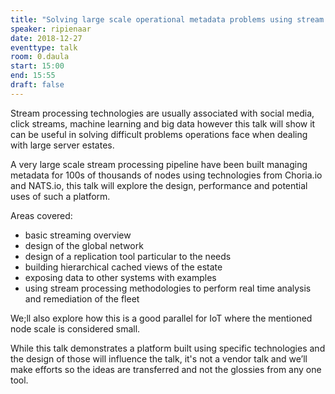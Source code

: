 ```yaml
---
title: "Solving large scale operational metadata problems using stream processing"
speaker: ripienaar
date: 2018-12-27
eventtype: talk
room: 0.daula
start: 15:00
end: 15:55
draft: false
---
```


Stream processing technologies are usually associated with social media, click streams,
machine learning and big data however this talk will show it can be useful in solving difficult
problems operations face when dealing with large server estates.  

A very large scale stream processing pipeline have been built managing metadata
for 100s of thousands of nodes using technologies from Choria.io and NATS.io,
this talk will explore the design, performance and potential uses of such a platform.  

Areas covered:

- basic streaming overview
- design of the global network
- design of a replication tool particular to the needs
- building hierarchical cached views of the estate
- exposing data to other systems with examples
- using stream processing methodologies to perform real time analysis and remediation of the fleet

We;ll also explore how this is a good parallel for IoT where the mentioned node scale is considered small.  

While this talk demonstrates a platform built using specific technologies and the design of those will influence the talk,
it's not a vendor talk and we’ll make efforts so the ideas are transferred and not the glossies from any one tool.  

